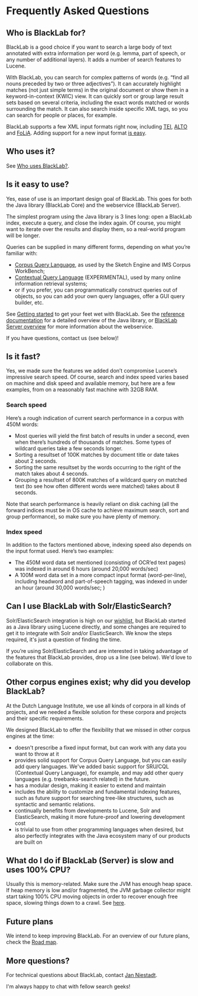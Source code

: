 # Frequently Asked Questions


Who is BlackLab for?
--------------------

BlackLab is a good choice if you want to search a large body of text annotated with extra information per word (e.g. lemma, part of speech, or any number of additional layers). It adds a number of search features to Lucene.

With BlackLab, you can search for complex patterns of words (e.g. “find all nouns preceded by two or three adjectives”). It can accurately highlight matches (not just simple terms) in the original document or show them in a keyword-in-context (KWIC) view. It can quickly sort or group large result sets based on several criteria, including the exact words matched or words surrounding the match. It can also search inside specific XML tags, so you can search for people or places, for example.

BlackLab supports a few XML input formats right now, including [TEI](http://www.tei-c.org/), [ALTO](http://www.loc.gov/standards/alto/) and [FoLiA](http://proycon.github.io/folia/). Adding support for a new input format [is easy](add-input-format.html).

Who uses it?
------------

See [Who uses BlackLab?](who-uses-blacklab.html).

Is it easy to use?
------------------

Yes, ease of use is an important design goal of BlackLab. This goes for both the Java library (BlackLab Core) and the webservice (BlackLab Server).

The simplest program using the Java library is 3 lines long: open a BlackLab index, execute a query, and close the index again. Of course, you might want to iterate over the results and display them, so a real-world program will be longer.

Queries can be supplied in many different forms, depending on what you’re familiar with:

-   [Corpus Query Language](corpus-query-language.html), as used by the Sketch Engine and IMS Corpus WorkBench;
-   [Contextual Query Language](http://www.loc.gov/standards/sru/specs/cql.html) (EXPERIMENTAL), used by many online information retrieval systems;
-   or if you prefer, you can programmatically construct queries out of objects, so you can add your own query languages, offer a GUI query builder, etc.

See [Getting started](getting-started.html) to get your feet wet with BlackLab. See the [reference documentation](apidocs/) for a detailed overview of the Java library, or [BlackLab Server overview](blacklab-server-overview.html) for more information about the webservice.

If you have questions, contact us (see below)!

Is it fast?
-----------

Yes, we made sure the features we added don’t compromise Lucene’s impressive search speed. Of course, search and index speed varies based on machine and disk speed and available memory, but here are a few examples, from on a reasonably fast machine with 32GB RAM.

### Search speed

Here’s a rough indication of current search performance in a corpus with 450M words:

-   Most queries will yield the first batch of results in under a second, even when there’s hundreds of thousands of matches. Some types of wildcard queries take a few seconds longer.
-   Sorting a resultset of 100K matches by document title or date takes about 2 seconds.
-   Sorting the same resultset by the words occurring to the right of the match takes about 4 seconds.
-   Grouping a resultset of 800K matches of a wildcard query on matched text (to see how often different words were matched) takes about 8 seconds.

Note that search performance is heavily reliant on disk caching (all the forward indices must be in OS cache to achieve maximum search, sort and group performance), so make sure you have plenty of memory.

### Index speed

In addition to the factors mentioned above, indexing speed also depends on the input format used. Here’s two examples:

-   The 450M word data set mentioned (consisting of OCR’ed text pages) was indexed in around 6 hours (around 20,000 words/sec)
-   A 100M word data set in a more compact input format (word-per-line), including headword and part-of-speech tagging, was indexed in under an hour (around 30,000 words/sec; )

Can I use BlackLab with Solr/ElasticSearch?
-------------------------------------------

Solr/ElasticSearch integration is high on our [wishlist](roadmap.html), but BlackLab started as a Java library using Lucene directly, and some changes are required to get it to integrate with Solr and/or ElasticSearch. We know the steps required, it's just a question of finding the time. 

If you’re using Solr/ElasticSearch and are interested in taking advantage of the features that BlackLab provides, drop us a line (see below). We'd love to collaborate on this.


Other corpus engines exist; why did you develop BlackLab?
---------------------------------------------------------
At the Dutch Language Institute, we use all kinds of corpora in all kinds of projects, and we needed a flexible solution for these corpora and projects and their specific requirements.

We designed BlackLab to offer the flexibility that we missed in other corpus engines at the time:

- doesn't prescribe a fixed input format, but can work with any data you want to throw at it
- provides solid support for Corpus Query Language, but you can easily add query languages. We've added basic support for SRU/CQL (Contextual Query Language), for example, and may add other query languages (e.g. treebanks-search related) in the future.
- has a modular design, making it easier to extend and maintain
- includes the ability to customize and fundamental indexing features, such as future support for searching tree-like structures, such as syntactic and semantic relations.
- continually benefits from developments to Lucene, Solr and ElasticSearch, making it more future-proof and lowering development cost
- is trivial to use from other programming languages when desired, but also perfectly integrates with the Java ecosystem many of our products are built on


What do I do if BlackLab (Server) is slow and uses 100% CPU?
------------------------------------------------------------
Usually this is memory-related. Make sure the JVM has enough heap space. If heap memory is low and/or fragmented, the JVM garbage collector might start taking 100% CPU moving objects in order to recover enough free space, slowing things down to a crawl. See [here](http://crunchify.com/how-to-change-jvm-heap-setting-xms-xmx-of-tomcat/).

Future plans
------------
We intend to keep improving BlackLab. For an overview of our future plans, check the [Road map](roadmap.html).

More questions?
---------------
For technical questions about BlackLab, contact [Jan Niestadt](mailto:jan.niestadt@ivdnt.org).

I'm always happy to chat with fellow search geeks!
